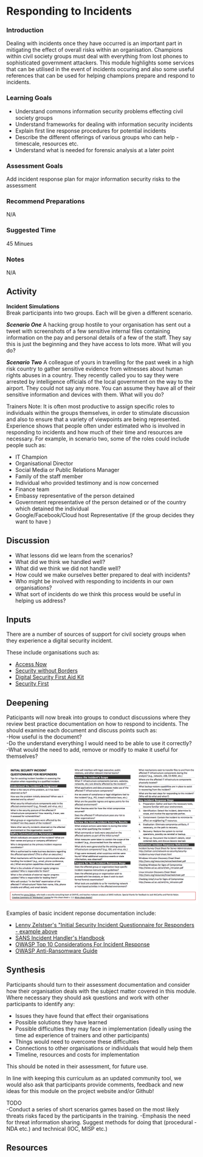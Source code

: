 # Responding to Incidents

### Introduction
Dealing with incidents once they have occurred is an important part in mitigating the effect of overall risks within an organisation. Champions within civil society groups must deal with everything from lost phones to sophisticated government attackers. This module highlights some services that can be utilised in the event of incidents occuring and also some useful references that can be used for helping champions prepare and respond to incidents.

### Learning Goals
* Understand commons information security problems effecting civil society groups
* Understand frameworks for dealing with information security incidents
* Explain first line response procedures for potential incidents
* Describe the different offerings of various groups who can help - timescale, resources etc.
* Understand what is needed for forensic analysis at a later point


### Assessment Goals
Add incident response plan for major information security risks to the assessment

### Recommend Preparations
N/A

### Suggested Time

45 Minues

### Notes
N/A

## Activity   
**Incident Simulations**    
Break participants into two groups. Each will be given a different scenario. 

***Scenario One***
A hacking group hostile to your organisation has sent out a tweet with screenshots of a few sensitive internal files containing information on the pay and personal details of a few of the staff. They say this is just the beginning and they have access to lots more. What will you do?

***Scenario Two***
A colleague of yours in travelling for the past week in a high risk country to gather sensitive evidence from witnesses about human rights abuses in a country. They recently called you to say they were arrested by intelligence officials of the local government on the way to the airport. They could not say any more. You can assume they have all of their sensitive information and devices with them. What will you do?

Trainers Note: It is often most productive to assign specific roles to individuals within the groups themselves, in order to stimulate discussion and also to ensure that a variety of viewpoints are being represented. Experience shows that people often under estimated who is involved in responding to incidents and how much of their time and resources are necessary. For example, in scenario two, some of the roles could include people such as:

* IT Champion
* Organisational Director
* Social Media or Public Relations Manager
* Family of the staff member
* Individual who provided testimony and is now concerned
* Finance team
* Embassy representative of the person detained
* Government representative of the person detained or of the country which detained the individual
* Google/Facebook/Cloud host Representative (if the group decides they want to have )    
 
## Discussion  
* What lessons did we learn from the scenarios?
* What did we think we handled well?
* What did we think we did not handle well?
* How could we make ourselves better prepared to deal with incidents?
* Who might be involved with responding to incidents in our own organisations?
* What sort of incidents do we think this process would be useful in helping us address?

## Inputs  
There are a number of sources of support for civil society groups when they experience a digital security incident.

These include organisations such as:

* [Access Now](https://www.accessnow.org/) 
* [Security without Borders](https://www.securitywithoutborders.org/)
* [Digital Security First Aid Kit](https://www.digitaldefenders.org/digitalfirstaid/)
* [Security First](https://www.secfirst.org)


## Deepening   
Paticipants will now break into groups to conduct discussions where they review best practice documentation on how to respond to incidents. The should examine each document and discuss points such as:    
-How useful is the document?    
-Do the understand everything I would need to be able to use it correctly?  
-What would the need to add, remove or modify to make it useful for themselves?   

![Zelstser Incidnet Questionnaire](img/incidents/zeltser.png)

Examples of basic incident reponse documentation include:

* [Lenny Zelstser's "Initial Security Incident Questionnaire for Responders - example above](https://zeltser.com/security-incident-questionnaire-cheat-sheet/)
* [SANS Incident Handler's Handbook](https://www.sans.org/reading-room/whitepapers/incident/incident-handlers-handbook-33901)
* [OWASP Top 10 Considerations For Incident Response](https://www.owasp.org/index.php/OWASP_Incident_Response_Project) 
* [OWASP Anti-Ransomware Guide](https://www.owasp.org/images/4/4a/Anti-RansomwareGuidev1-5.pdf) 
 

## Synthesis 
Participants should turn to their assessment documentation and consider how their organisation deals with the subject matter covered in this module. Where necessary they should ask questions and work with other participants to identify any:
 
* Issues they have found that effect their organisations
* Possible solutions they have learned
* Possible difficulties they may face in implementation (ideally using the time ad experience of trainers and other participants)
* Things would need to overcome these difficulties
* Connections to other organisations or individuals that would help them
* Timeline, resources and costs for implementation

This should be noted in their assessment, for future use. 

In line with keeping this curriculum as an updated community tool, we would also ask that participants provide comments, feedback and new ideas for this module on the project website and/or Github!

TODO    
-Conduct a series of short scenarios games based on the most likely threats risks faced by the participants in the training.
-Emphasis the need for threat information sharing. Suggest methods for doing that (procedural - NDA etc.) and technical (IOC, MISP etc.)  

## Resources